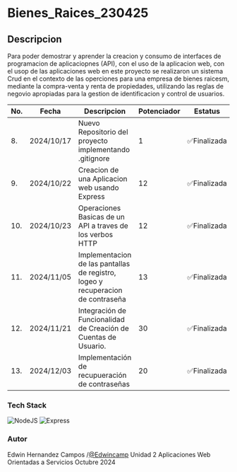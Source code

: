 # Bienes_Raices_230425
## Descripcion 
Para poder demostrar y aprender la creacion y consumo de interfaces de programacion de aplicaciopnes (API),
con el uso de la aplicacion web, con el usop de las aplicaciones web en este proyecto se realizaron un
sistema Crud en el contexto de las operciones para una empresa de bienes raicesm, mediante la compra-venta y renta de propiedades, 
utilizando las reglas de negovio apropiadas para la gestion de identificacion y control de usuarios.

|No.|Fecha|Descripcion|Potenciador|Estatus|
|--|--|--|--|--|
|8.|2024/10/17|Nuevo Repositorio del proyecto implementando .gitignore|1|✅Finalizada|
|9.|2024/10/22|Creacion de una Aplicacion web usando Express|12|✅Finalizada|
|10.|2024/10/23|Operaciones Basicas de un API a traves de los verbos HTTP|12|✅Finalizada|
|11.|2024/11/05|Implementacion de las pantallas de registro, logeo y recuperacion de contraseña|13|✅Finalizada|
|12.|2024/11/21|Integración de Funcionalidad de Creación de Cuentas de Usuario.|30|✅Finalizada|
|13.|2024/12/03|Implementación de recupueración de contraseñas|20|✅Finalizada|

### Tech Stack
![NodeJS](https://img.shields.io/badge/Node.js-43853D?style=for-the-badge&logo=node.js&logoColor=white) 
![Express](https://img.shields.io/badge/Express.js-404D59?style=for-the-badge)


### Autor
Edwin Hernandez Campos /[@Edwincamp](https://github.com/Edwincamp)
Unidad 2
Aplicaciones Web Orientadas a Servicios
Octubre 2024
